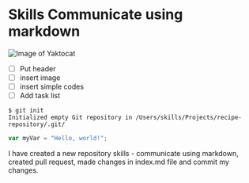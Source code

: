 # Skills Communicate using markdown

![Image of Yaktocat](https://octodex.github.com/images/yaktocat.png)

- [ ] Put header
- [ ] insert image
- [ ] insert simple codes
- [ ] Add task list 

```
$ git init
Initialized empty Git repository in /Users/skills/Projects/recipe-repository/.git/
```
``` javascript
var myVar = "Hello, world!";
```





I have created a new repository skills - communicate using markdown, created pull request, made changes in index.md file and commit my changes.
